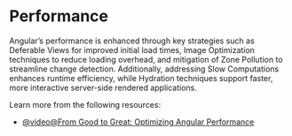 # Performance

Angular’s performance is enhanced through key strategies such as Deferable Views for improved initial load times, Image Optimization techniques to reduce loading overhead, and mitigation of Zone Pollution to streamline change detection. Additionally, addressing Slow Computations enhances runtime efficiency, while Hydration techniques support faster, more interactive server-side rendered applications.

Learn more from the following resources:

- [@video@From Good to Great: Optimizing Angular Performance](https://www.youtube.com/watch?v=tMxrY7IL-Ac)